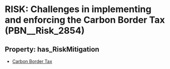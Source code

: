 # RISK: __Challenges in implementing and enforcing the Carbon Border Tax__ (PBN__Risk_2854)

## Property: has_RiskMitigation

* [Carbon Border Tax](PBN__Mitigation_1002)


